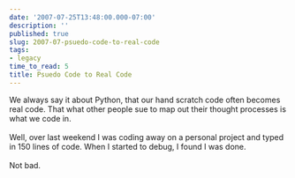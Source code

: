 ```yaml
---
date: '2007-07-25T13:48:00.000-07:00'
description: ''
published: true
slug: 2007-07-psuedo-code-to-real-code
tags:
- legacy
time_to_read: 5
title: Psuedo Code to Real Code
---
```


We always say it about Python, that our hand scratch code often becomes real code.  That what other people sue to map out their thought processes is what we code in.<br /><br />Well, over last weekend I was coding away on a personal project and typed in 150 lines of code.  When I started to debug, I found I was done.<br /><br />Not bad.